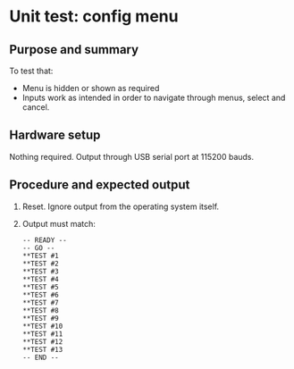 # Unit test: config menu

## Purpose and summary

To test that:

- Menu is hidden or shown as required
- Inputs work as intended in order to navigate through menus, select and cancel.

## Hardware setup

Nothing required. Output through USB serial port at 115200 bauds.

## Procedure and expected output

1. Reset. Ignore output from the operating system itself.
2. Output must match:
   
   ```
   -- READY --
   -- GO --
   **TEST #1
   **TEST #2
   **TEST #3
   **TEST #4
   **TEST #5
   **TEST #6
   **TEST #7
   **TEST #8
   **TEST #9
   **TEST #10
   **TEST #11
   **TEST #12
   **TEST #13
   -- END --
   ```
